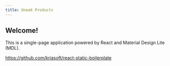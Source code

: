 ```yaml
---
title: Uneak Products
---
```


## Welcome!

This is a single-page application powered by React and Material Design Lite (MDL).

https://github.com/kriasoft/react-static-boilerplate

